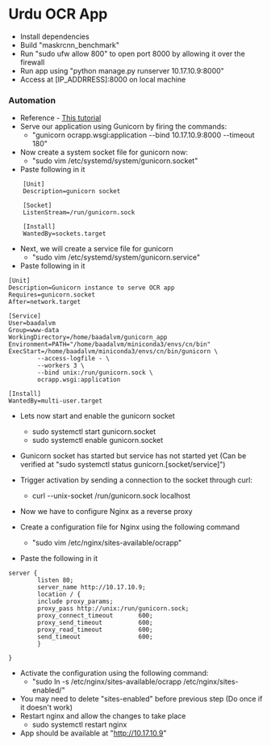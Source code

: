 # Urdu OCR App

* Install dependencies
* Build "maskrcnn_benchmark"
* Run "sudo ufw allow 800" to open port 8000 by allowing it over the firewall
* Run app using "python manage.py runserver 10.17.10.9:8000"
* Access at [IP_ADDRRESS]:8000 on local machine

### Automation 
* Reference - [This tutorial](https://www.codewithharry.com/blogpost/django-deploy-nginx-gunicorn/)
* Serve our application using Gunicorn by firing the commands:
    * "gunicorn ocrapp.wsgi:application --bind 10.17.10.9:8000 --timeout 180"
* Now create a system socket file for gunicorn now:
    * "sudo vim /etc/systemd/system/gunicorn.socket"
* Paste following in it
```
    [Unit]
    Description=gunicorn socket

    [Socket]
    ListenStream=/run/gunicorn.sock

    [Install]
    WantedBy=sockets.target
```

* Next, we will create a service file for gunicorn
    * "sudo vim /etc/systemd/system/gunicorn.service"
* Paste following in it
```
[Unit]
Description=Gunicorn instance to serve OCR app
Requires=gunicorn.socket
After=network.target

[Service]
User=baadalvm
Group=www-data
WorkingDirectory=/home/baadalvm/gunicorn_app
Environment=PATH="/home/baadalvm/miniconda3/envs/cn/bin"
ExecStart=/home/baadalvm/miniconda3/envs/cn/bin/gunicorn \
        --access-logfile - \
        --workers 3 \
        --bind unix:/run/gunicorn.sock \
        ocrapp.wsgi:application

[Install]
WantedBy=multi-user.target
```

* Lets now start and enable the gunicorn socket
    * sudo systemctl start gunicorn.socket
    * sudo systemctl enable gunicorn.socket

* Gunicorn socket has started but service has not started yet (Can be verified at "sudo systemctl status gunicorn.[socket/service]")

* Trigger activation by sending a connection to the socket through curl:
    * curl --unix-socket /run/gunicorn.sock localhost

* Now we have to configure Nginx as a reverse proxy
* Create a configuration file for Nginx using the following command
    * "sudo vim /etc/nginx/sites-available/ocrapp"
* Paste the following in it
```
server {
        listen 80;
        server_name http://10.17.10.9;
        location / {
        include proxy_params;
        proxy_pass http://unix:/run/gunicorn.sock;
        proxy_connect_timeout       600;
        proxy_send_timeout          600;
        proxy_read_timeout          600;
        send_timeout                600;
        }

}
```
* Activate the configuration using the following command:
    * "sudo ln -s /etc/nginx/sites-available/ocrapp /etc/nginx/sites-enabled/"
* You may need to delete "sites-enabled" before previous step (Do once if it doesn't work)
* Restart nginx and allow the changes to take place
    * sudo systemctl restart nginx
* App should be available at "http://10.17.10.9"